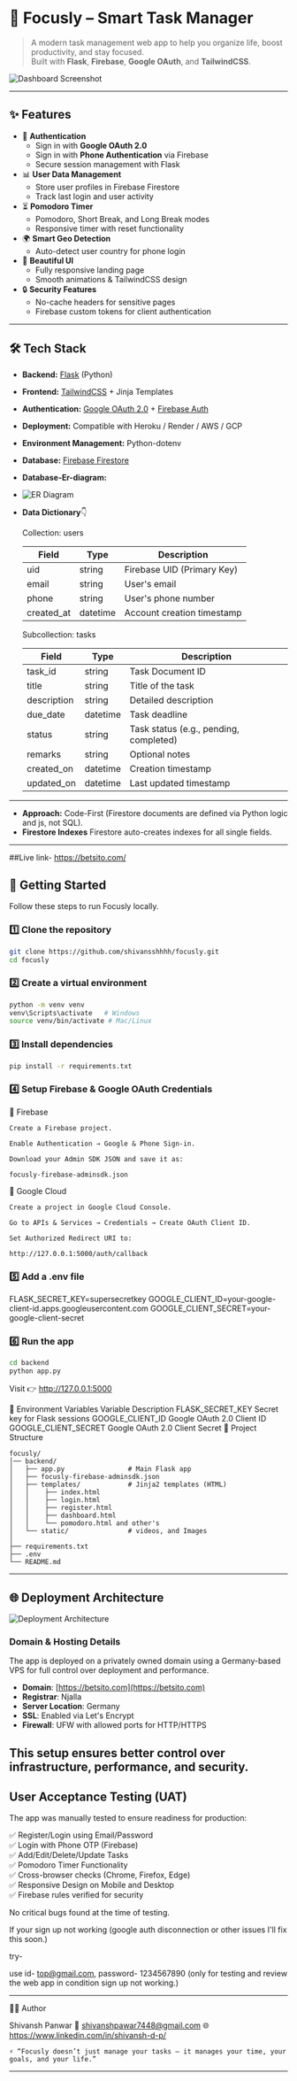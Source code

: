 # 🌟 Focusly – Smart Task Manager

> A modern task management web app to help you organize life, boost productivity, and stay focused.  
> Built with **Flask**, **Firebase**, **Google OAuth**, and **TailwindCSS**.

![Dashboard Screenshot](backend/static/images/og.png)

---

## ✨ Features

- 🔑 **Authentication**
  - Sign in with **Google OAuth 2.0**
  - Sign in with **Phone Authentication** via Firebase
  - Secure session management with Flask
- 📊 **User Data Management**
  - Store user profiles in Firebase Firestore
  - Track last login and user activity
- ⏳ **Pomodoro Timer**
  - Pomodoro, Short Break, and Long Break modes
  - Responsive timer with reset functionality
- 🌍 **Smart Geo Detection**
  - Auto-detect user country for phone login
- 🎨 **Beautiful UI**
  - Fully responsive landing page
  - Smooth animations & TailwindCSS design
- 🔒 **Security Features**
  - No-cache headers for sensitive pages
  - Firebase custom tokens for client authentication

---

## 🛠 Tech Stack

- **Backend:** [Flask](https://flask.palletsprojects.com/) (Python)
- **Frontend:** [TailwindCSS](https://tailwindcss.com/) + Jinja Templates
- **Authentication:** [Google OAuth 2.0](https://developers.google.com/identity/protocols/oauth2) + [Firebase Auth](https://firebase.google.com/docs/auth)
- **Deployment:** Compatible with Heroku / Render / AWS / GCP
- **Environment Management:** Python-dotenv
- **Database:** [Firebase Firestore](https://firebase.google.com/docs/firestore)
- **Database-Er-diagram:**
- ![ER Diagram](database-er-diagram.png)
- **Data Dictionary**👇

  Collection: users

    | Field        | Type     | Description                       |
    |--------------|----------|-----------------------------------|
    | uid          | string   | Firebase UID (Primary Key)        |
    | email        | string   | User's email                      |
    | phone        | string   | User's phone number               |
    | created_at   | datetime | Account creation timestamp        |


  Subcollection: tasks

    | Field         | Type     | Description                                 |
    |---------------|----------|---------------------------------------------|
    | task_id       | string   | Task Document ID                            |
    | title         | string   | Title of the task                           |
    | description   | string   | Detailed description                        |
    | due_date      | datetime | Task deadline                               |
    | status        | string   | Task status (e.g., pending, completed)      |
    | remarks       | string   | Optional notes                              |
    | created_on    | datetime | Creation timestamp                          |
    | updated_on    | datetime | Last updated timestamp                      |

---

- **Approach:** Code-First (Firestore documents are defined via Python logic and js, not SQL).
- **Firestore Indexes** Firestore auto-creates indexes for all single fields.
---
##Live link- https://betsito.com/
## 🚀 Getting Started

Follow these steps to run Focusly locally.

### 1️⃣ Clone the repository
```bash
git clone https://github.com/shivansshhhh/focusly.git
cd focusly
```
### 2️⃣ Create a virtual environment
```bash
python -m venv venv
venv\Scripts\activate   # Windows
source venv/bin/activate # Mac/Linux
```
### 3️⃣ Install dependencies
```bash
pip install -r requirements.txt
```
### 4️⃣ Setup Firebase & Google OAuth Credentials
🔹 Firebase

    Create a Firebase project.

    Enable Authentication → Google & Phone Sign-in.

    Download your Admin SDK JSON and save it as:

    focusly-firebase-adminsdk.json

🔹 Google Cloud

    Create a project in Google Cloud Console.

    Go to APIs & Services → Credentials → Create OAuth Client ID.

    Set Authorized Redirect URI to:

    http://127.0.0.1:5000/auth/callback

### 5️⃣ Add a .env file

FLASK_SECRET_KEY=supersecretkey
GOOGLE_CLIENT_ID=your-google-client-id.apps.googleusercontent.com
GOOGLE_CLIENT_SECRET=your-google-client-secret

### 6️⃣ Run the app
```bash
cd backend
python app.py
```
Visit 👉 http://127.0.0.1:5000

🔑 Environment Variables
Variable	Description
FLASK_SECRET_KEY	Secret key for Flask sessions
GOOGLE_CLIENT_ID	Google OAuth 2.0 Client ID
GOOGLE_CLIENT_SECRET	Google OAuth 2.0 Client Secret
📂 Project Structure
```
focusly/
│── backend/
│   ├── app.py                # Main Flask app
│   ├── focusly-firebase-adminsdk.json
│   ├── templates/            # Jinja2 templates (HTML)
│   │    ├── index.html
│   │    ├── login.html
│   │    ├── register.html
│   │    ├── dashboard.html
│   │    └── pomodoro.html and other's
│   └── static/               # videos, and Images
│
├── requirements.txt
├── .env
└── README.md
```
---

## 🌐 Deployment Architecture

![Deployment Architecture](deployment_architecture.png)

### Domain & Hosting Details

The app is deployed on a privately owned domain using a Germany-based VPS for full control over deployment and performance.

- **Domain**: [https://betsito.com](https://betsito.com)
- **Registrar**: Njalla
- **Server Location**: Germany
- **SSL**: Enabled via Let's Encrypt
- **Firewall**: UFW with allowed ports for HTTP/HTTPS

This setup ensures better control over infrastructure, performance, and security.
---


## User Acceptance Testing (UAT)

The app was manually tested to ensure readiness for production:

✅ Register/Login using Email/Password  
✅ Login with Phone OTP (Firebase)  
✅ Add/Edit/Delete/Update Tasks  
✅ Pomodoro Timer Functionality  
✅ Cross-browser checks (Chrome, Firefox, Edge)  
✅ Responsive Design on Mobile and Desktop  
✅ Firebase rules verified for security

No critical bugs found at the time of testing.

If your sign up not working (google auth disconnection or other issues I'll fix this soon.)

try-

use id- top@gmail.com, 
password- 1234567890 (only for testing and review the web app in condition sign up not working.)

---
👨‍💻 Author

Shivansh Panwar
📧 shivanshpawar7448@gmail.com
🌐 https://www.linkedin.com/in/shivansh-d-p/


    ⚡ “Focusly doesn’t just manage your tasks — it manages your time, your goals, and your life.”


---
